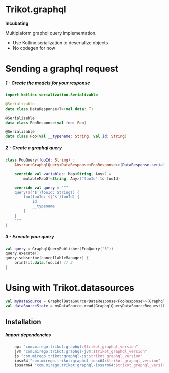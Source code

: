 # Trikot.graphql
**Incubating**

Multiplaform graphql query implementation.
- Use Kotlinx.serialization to deserialize objects
- No codegen for now


# Sending a graphql request

##### 1 - Create the models for your response
```kotlin
import kotlinx.serialization.Serializable

@Serializable
data class DataResponse<T>(val data: T)

@Serializable
data class FooResponse(val foo: Foo)

@Serializable
data class Foo(val __typename: String, val id: String)
```

##### 2 - Create a graphql query
```kotlin
class FooQuery(fooId: String) :
    AbstractGraphqlQuery<DataResponse<FooResponse>>(DataResponse.serializer(FooResponse.serializer())) {

    override val variables: Map<String, Any>? =
        mutableMapOf<String, Any>("fooId" to fooId)

    override val query = """
    query(${'$'}fooId: String!) {
        foo(fooId: ${'$'}fooId) {
            id
            __typename
        }
    }
    """
}
```

##### 3 - Execute your query
```kotlin
val query = GraphqlQueryPublisher(FooQuery("3"))
query.execute()
query.subscribe(cancellableManager) {
    print(it.data.foo.id) // 3
}
```

# Using with Trikot.datasources
```kotlin
val myDataSource = GraphqlDataSource<DataResponse<FooResponse>>(GraphqlPublisherFactoryImpl())
val dataSourceState = myDataSource.read(GraphqlQueryDataSourceRequest(FooQuery("3"), "cachableId-3"))
```

## Installation
##### Import dependencies
```groovy
    api "com.mirego.trikot:graphql:$trikot_graphql_version"
    jvm "com.mirego.trikot:graphql-jvm:$trikot_graphql_version"
    js "com.mirego.trikot:graphql-js:$trikot_graphql_version"
    iosx64 "com.mirego.trikot:graphql-iosx64:$trikot_graphql_version"
    iosarm64 "com.mirego.trikot:graphql-iosarm64:$trikot_graphql_version"
```
